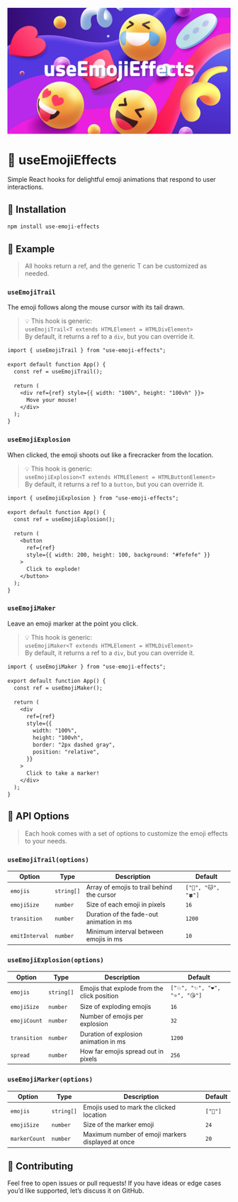 ![Banner](https://raw.githubusercontent.com/pvvng/use-emoji-effects/main/assets/banner.png)

# 🥴 useEmojiEffects

Simple React hooks for delightful emoji animations that respond to user interactions.

## 📌 Installation

```bash
npm install use-emoji-effects
```

## 📌 Example

> All hooks return a ref<T>, and the generic T can be customized as needed.

### `useEmojiTrail`

The emoji follows along the mouse cursor with its tail drawn.

> 💡 This hook is generic:  
> `useEmojiTrail<T extends HTMLElement = HTMLDivElement>`  
> By default, it returns a ref to a `div`, but you can override it.

```tsx
import { useEmojiTrail } from "use-emoji-effects";

export default function App() {
  const ref = useEmojiTrail();

  return (
    <div ref={ref} style={{ width: "100%", height: "100vh" }}>
      Move your mouse!
    </div>
  );
}
```

### `useEmojiExplosion`

When clicked, the emoji shoots out like a firecracker from the location.

> 💡 This hook is generic:  
> `useEmojiExplosion<T extends HTMLElement = HTMLButtonElement>`  
> By default, it returns a ref to a `button`, but you can override it.

```tsx
import { useEmojiExplosion } from "use-emoji-effects";

export default function App() {
  const ref = useEmojiExplosion();

  return (
    <button
      ref={ref}
      style={{ width: 200, height: 100, background: "#fefefe" }}
    >
      Click to explode!
    </button>
  );
}
```

### `useEmojiMaker`

Leave an emoji marker at the point you click.

> 💡 This hook is generic:  
> `useEmojiMaker<T extends HTMLElement = HTMLDivElement>`  
> By default, it returns a ref to a `div`, but you can override it.

```tsx
import { useEmojiMaker } from "use-emoji-effects";

export default function App() {
  const ref = useEmojiMaker();

  return (
    <div
      ref={ref}
      style={{
        width: "100%",
        height: "100vh",
        border: "2px dashed gray",
        position: "relative",
      }}
    >
      Click to take a marker!
    </div>
  );
}
```

## 📌 API Options

> Each hook comes with a set of options to customize the emoji effects to your needs.

### `useEmojiTrail(options)`

| Option         | Type       | Description                                | Default              |
| -------------- | ---------- | ------------------------------------------ | -------------------- |
| `emojis`       | `string[]` | Array of emojis to trail behind the cursor | `["🐾", "🐱", "🍀"]` |
| `emojiSize`    | `number`   | Size of each emoji in pixels               | `16`                 |
| `transition`   | `number`   | Duration of the fade-out animation in ms   | `1200`               |
| `emitInterval` | `number`   | Minimum interval between emojis in ms      | `10`                 |

### `useEmojiExplosion(options)`

| Option       | Type       | Description                                 | Default                           |
| ------------ | ---------- | ------------------------------------------- | --------------------------------- |
| `emojis`     | `string[]` | Emojis that explode from the click position | `["💥", "✨", "❤️", "⭐️", "😘"]` |
| `emojiSize`  | `number`   | Size of exploding emojis                    | `16`                              |
| `emojiCount` | `number`   | Number of emojis per explosion              | `32`                              |
| `transition` | `number`   | Duration of explosion animation in ms       | `1200`                            |
| `spread`     | `number`   | How far emojis spread out in pixels         | `256`                             |

### `useEmojiMarker(options)`

| Option        | Type       | Description                                       | Default  |
| ------------- | ---------- | ------------------------------------------------- | -------- |
| `emojis`      | `string[]` | Emojis used to mark the clicked location          | `["📌"]` |
| `emojiSize`   | `number`   | Size of the marker emoji                          | `24`     |
| `markerCount` | `number`   | Maximum number of emoji markers displayed at once | `20`     |

## 📌 Contributing

Feel free to open issues or pull requests!
If you have ideas or edge cases you’d like supported, let’s discuss it on GitHub.
